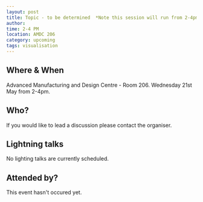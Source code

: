```yaml
---
layout: post
title: Topic - to be determined  *Note this session will run from 2-4pm
author: 
time: 2-4 PM
location: AMDC 206
category: upcoming
tags: visualisation
---
```


## Where & When

Advanced Manufacturing and Design Centre - Room 206. Wednesday 21st May from 2-4pm.

## Who?

If you would like to lead a discussion please contact the organiser.

## Lightning talks

No lighting talks are currently scheduled.

## Attended by?

This event hasn't occured yet.
